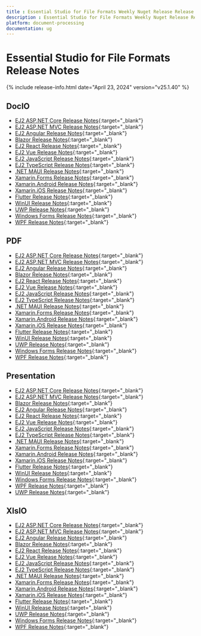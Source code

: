 ```yaml
---
title : Essential Studio for File Formats Weekly Nuget Release Release Notes  
description : Essential Studio for File Formats Weekly Nuget Release Release Notes  
platform: document-processing
documentation: ug
---
```


# Essential Studio for File Formats  Release Notes  

{% include release-info.html date="April 23, 2024" version="v25.1.40" %} 


## DocIO

* [EJ2 ASP.NET Core Release Notes](https://ej2.syncfusion.com/aspnetcore/documentation/release-notes/25.1.41#docio){:target="_blank"}
* [EJ2 ASP.NET MVC Release Notes](https://ej2.syncfusion.com/aspnetmvc/documentation/release-notes/25.1.41#docio){:target="_blank"}
* [EJ2 Angular Release Notes](https://ej2.syncfusion.com/angular/documentation/release-notes/25.1.41#docio){:target="_blank"}
* [Blazor Release Notes](https://blazor.syncfusion.com/documentation/release-notes/25.1.41#docio){:target="_blank"}
* [EJ2 React Release Notes](https://ej2.syncfusion.com/react/documentation/release-notes/25.1.41#docio){:target="_blank"}
* [EJ2 Vue  Release Notes](https://ej2.syncfusion.com/vue/documentation/release-notes/25.1.41#docio){:target="_blank"}
* [EJ2 JavaScript Release Notes](https://ej2.syncfusion.com/javascript/documentation/release-notes/25.1.41#docio){:target="_blank"}
* [EJ2 TypeScript Release Notes](https://ej2.syncfusion.com/documentation/release-notes/25.1.41#docio){:target="_blank"}
* [.NET MAUI Release Notes](/maui/release-notes/v25.1.40#docio){:target="_blank"}
* [Xamarin.Forms Release Notes](/xamarin/release-notes/v25.1.40#docio){:target="_blank"}
* [Xamarin.Android Release Notes](/xamarin-android/release-notes/v25.1.40#docio){:target="_blank"}
* [Xamarin.iOS Release Notes](/xamarin-ios/release-notes/v25.1.40#docio){:target="_blank"}
* [Flutter Release Notes](/flutter/release-notes/v25.1.40#docio){:target="_blank"}
* [WinUI Release Notes](/winui/release-notes/v25.1.40#docio){:target="_blank"}
* [UWP Release Notes](/uwp/release-notes/v25.1.40#docio){:target="_blank"}
* [Windows Forms Release Notes](/windowsforms/release-notes/v25.1.40#docio){:target="_blank"}
* [WPF Release Notes](/wpf/release-notes/v25.1.40#docio){:target="_blank"}



## PDF

* [EJ2 ASP.NET Core Release Notes](https://ej2.syncfusion.com/aspnetcore/documentation/release-notes/25.1.41#pdf){:target="_blank"}
* [EJ2 ASP.NET MVC Release Notes](https://ej2.syncfusion.com/aspnetmvc/documentation/release-notes/25.1.41#pdf){:target="_blank"}
* [EJ2 Angular Release Notes](https://ej2.syncfusion.com/angular/documentation/release-notes/25.1.41#pdf){:target="_blank"}
* [Blazor Release Notes](https://blazor.syncfusion.com/documentation/release-notes/25.1.41#pdf){:target="_blank"}
* [EJ2 React Release Notes](https://ej2.syncfusion.com/react/documentation/release-notes/25.1.41#pdf){:target="_blank"}
* [EJ2 Vue  Release Notes](https://ej2.syncfusion.com/vue/documentation/release-notes/25.1.41#pdf){:target="_blank"}
* [EJ2 JavaScript Release Notes](https://ej2.syncfusion.com/javascript/documentation/release-notes/25.1.41#pdf){:target="_blank"}
* [EJ2 TypeScript Release Notes](https://ej2.syncfusion.com/documentation/release-notes/25.1.41#pdf){:target="_blank"}
* [.NET MAUI Release Notes](/maui/release-notes/v25.1.40#pdf){:target="_blank"}
* [Xamarin.Forms Release Notes](/xamarin/release-notes/v25.1.40#pdf){:target="_blank"}
* [Xamarin.Android Release Notes](/xamarin-android/release-notes/v25.1.40#pdf){:target="_blank"}
* [Xamarin.iOS Release Notes](/xamarin-ios/release-notes/v25.1.40#pdf){:target="_blank"}
* [Flutter Release Notes](/flutter/release-notes/v25.1.40#pdf){:target="_blank"}
* [WinUI Release Notes](/winui/release-notes/v25.1.40#pdf){:target="_blank"}
* [UWP Release Notes](/uwp/release-notes/v25.1.40#pdf){:target="_blank"}
* [Windows Forms Release Notes](/windowsforms/release-notes/v25.1.40#pdf){:target="_blank"}
* [WPF Release Notes](/wpf/release-notes/v25.1.40#pdf){:target="_blank"}


## Presentation

* [EJ2 ASP.NET Core Release Notes](https://ej2.syncfusion.com/aspnetcore/documentation/release-notes/25.1.41#presentation){:target="_blank"}
* [EJ2 ASP.NET MVC Release Notes](https://ej2.syncfusion.com/aspnetmvc/documentation/release-notes/25.1.41#presentation){:target="_blank"}
* [Blazor Release Notes](https://blazor.syncfusion.com/documentation/release-notes/25.1.41#presentation){:target="_blank"}
* [EJ2 Angular Release Notes](https://ej2.syncfusion.com/angular/documentation/release-notes/25.1.41#presentation){:target="_blank"}
* [EJ2 React Release Notes](https://ej2.syncfusion.com/react/documentation/release-notes/25.1.41#presentation){:target="_blank"}
* [EJ2 Vue  Release Notes](https://ej2.syncfusion.com/vue/documentation/release-notes/25.1.41#presentation){:target="_blank"}
* [EJ2 JavaScript Release Notes](https://ej2.syncfusion.com/javascript/documentation/release-notes/25.1.41#presentation){:target="_blank"}
* [EJ2 TypeScript Release Notes](https://ej2.syncfusion.com/documentation/release-notes/25.1.41#presentation){:target="_blank"}
* [.NET MAUI Release Notes](/maui/release-notes/v25.1.40#presentation){:target="_blank"}
* [Xamarin.Forms Release Notes](/xamarin/release-notes/v25.1.40#presentation){:target="_blank"}
* [Xamarin.Android Release Notes](/xamarin-android/release-notes/v25.1.40#presentation){:target="_blank"}
* [Xamarin.iOS Release Notes](/xamarin-ios/release-notes/v25.1.40#presentation){:target="_blank"}
* [Flutter Release Notes](/flutter/release-notes/v25.1.40#presentation){:target="_blank"}
* [WinUI Release Notes](/winui/release-notes/v25.1.40#presentation){:target="_blank"}
* [Windows Forms Release Notes](/windowsforms/release-notes/v25.1.40#presentation){:target="_blank"}
* [WPF Release Notes](/wpf/release-notes/v25.1.40#presentation){:target="_blank"}
* [UWP Release Notes](/uwp/release-notes/v25.1.40#presentation){:target="_blank"}



## XlsIO

* [EJ2 ASP.NET Core Release Notes](https://ej2.syncfusion.com/aspnetcore/documentation/release-notes/25.1.41#xlsio){:target="_blank"}
* [EJ2 ASP.NET MVC Release Notes](https://ej2.syncfusion.com/aspnetmvc/documentation/release-notes/25.1.41#xlsio){:target="_blank"}
* [EJ2 Angular Release Notes](https://ej2.syncfusion.com/angular/documentation/release-notes/25.1.41#xlsio){:target="_blank"}
* [Blazor Release Notes](https://blazor.syncfusion.com/documentation/release-notes/25.1.41#xlsio){:target="_blank"}
* [EJ2 React Release Notes](https://ej2.syncfusion.com/react/documentation/release-notes/25.1.41#xlsio){:target="_blank"}
* [EJ2 Vue  Release Notes](https://ej2.syncfusion.com/vue/documentation/release-notes/25.1.41#xlsio){:target="_blank"}
* [EJ2 JavaScript Release Notes](https://ej2.syncfusion.com/javascript/documentation/release-notes/25.1.41#xlsio){:target="_blank"}
* [EJ2 TypeScript Release Notes](https://ej2.syncfusion.com/documentation/release-notes/25.1.41#xlsio){:target="_blank"}
* [.NET MAUI Release Notes](/maui/release-notes/v25.1.40#xlsio){:target="_blank"}
* [Xamarin.Forms Release Notes](/xamarin/release-notes/v25.1.40#xlsio){:target="_blank"}
* [Xamarin.Android Release Notes](/xamarin-android/release-notes/v25.1.40#xlsio){:target="_blank"}
* [Xamarin.iOS Release Notes](/xamarin-ios/release-notes/v25.1.40#xlsio){:target="_blank"}
* [Flutter Release Notes](/flutter/release-notes/v25.1.40#xlsio){:target="_blank"}
* [WinUI Release Notes](/winui/release-notes/v25.1.40#xlsio){:target="_blank"}
* [UWP Release Notes](/uwp/release-notes/v25.1.40#xlsio){:target="_blank"}
* [Windows Forms Release Notes](/windowsforms/release-notes/v25.1.40#xlsio){:target="_blank"}
* [WPF Release Notes](/wpf/release-notes/v25.1.40#xlsio){:target="_blank"}


